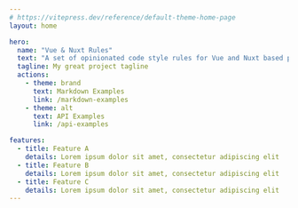 ```yaml
---
# https://vitepress.dev/reference/default-theme-home-page
layout: home

hero:
  name: "Vue & Nuxt Rules"
  text: "A set of opinionated code style rules for Vue and Nuxt based projects."
  tagline: My great project tagline
  actions:
    - theme: brand
      text: Markdown Examples
      link: /markdown-examples
    - theme: alt
      text: API Examples
      link: /api-examples

features:
  - title: Feature A
    details: Lorem ipsum dolor sit amet, consectetur adipiscing elit
  - title: Feature B
    details: Lorem ipsum dolor sit amet, consectetur adipiscing elit
  - title: Feature C
    details: Lorem ipsum dolor sit amet, consectetur adipiscing elit
---
```


